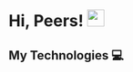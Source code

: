 # Hi,  Peers! <img src="https://raw.githubusercontent.com/MartinHeinz/MartinHeinz/master/wave.gif" width="30px" style="max-width:100%;">

## My Technologies &#128187;
<p><img src="https://camo.githubusercontent.com/74991c1110d34aa7c7363a478bdf8a0a065a32bdfb640d817641983226ed4af6/68747470733a2f2f696d672e736869656c64732e696f2f62616467652f4f532d4c696e75782d696e666f726d6174696f6e616c3f7374796c653d666c6174266c6f676f3d6c696e7578266c6f676f436f6c6f723d776869746526636f6c6f723d326262633861" alt="" data-canonical-src="https://img.shields.io/badge/OS-Linux-informational?style=flat&amp;logo=mac&amp;logoColor=white&amp;color=2bbc8a" style="max-width:100%;"><a target="_blank" rel="noopener noreferrer" href="https://camo.githubusercontent.com/74991c1110d34aa7c7363a478bdf8a0a065a32bdfb640d817641983226ed4af6/68747470733a2f2f696d672e736869656c64732e696f2f62616467652f4f532d4c696e75782d696e666f726d6174696f6e616c3f7374796c653d666c6174266c6f676f3d6c696e7578266c6f676f436f6c6f723d776869746526636f6c6f723d326262633861"></a>
<a target="_blank" rel="noopener noreferrer" href="https://camo.githubusercontent.com/2cf4bff51ce41f2d94f2546dedba012d03450cd824bf3be4d78d989a80953680/68747470733a2f2f696d672e736869656c64732e696f2f62616467652f456469746f722d496e74656c6c694a5f494445412d696e666f726d6174696f6e616c3f7374796c653d666c6174266c6f676f3d696e74656c6c696a2d69646561266c6f676f436f6c6f723d776869746526636f6c6f723d326262633861"><img src="https://camo.githubusercontent.com/2cf4bff51ce41f2d94f2546dedba012d03450cd824bf3be4d78d989a80953680/68747470733a2f2f696d672e736869656c64732e696f2f62616467652f456469746f722d496e74656c6c694a5f494445412d696e666f726d6174696f6e616c3f7374796c653d666c6174266c6f676f3d696e74656c6c696a2d69646561266c6f676f436f6c6f723d776869746526636f6c6f723d326262633861" alt="" data-canonical-src="https://img.shields.io/badge/Editor-IntelliJ_IDEA-informational?style=flat&amp;logo=intellij-idea&amp;logoColor=white&amp;color=2bbc8a" style="max-width:100%;"></a>
<a target="_blank" rel="noopener noreferrer" href="https://camo.githubusercontent.com/d38e6cc39779250a2835bf8ed3a72d10dbe3b05fa6527baa3f6f1e8e8bd056bf/68747470733a2f2f696d672e736869656c64732e696f2f62616467652f436f64652d507974686f6e2d696e666f726d6174696f6e616c3f7374796c653d666c6174266c6f676f3d707974686f6e266c6f676f436f6c6f723d776869746526636f6c6f723d326262633861"><img src="https://camo.githubusercontent.com/d38e6cc39779250a2835bf8ed3a72d10dbe3b05fa6527baa3f6f1e8e8bd056bf/68747470733a2f2f696d672e736869656c64732e696f2f62616467652f436f64652d507974686f6e2d696e666f726d6174696f6e616c3f7374796c653d666c6174266c6f676f3d707974686f6e266c6f676f436f6c6f723d776869746526636f6c6f723d326262633861" alt="" data-canonical-src="https://img.shields.io/badge/Code-Python-informational?style=flat&amp;logo=python&amp;logoColor=white&amp;color=2bbc8a" style="max-width:100%;"></a>
<a target="_blank" rel="noopener noreferrer" href="https://camo.githubusercontent.com/3743183e9684c11f41a1edd857120ba777b69d87bc145470f0c429bfb1fe6390/68747470733a2f2f696d672e736869656c64732e696f2f62616467652f436f64652d4a6176615363726970742d696e666f726d6174696f6e616c3f7374796c653d666c6174266c6f676f3d6a617661736372697074266c6f676f436f6c6f723d776869746526636f6c6f723d326262633861"><img src="https://camo.githubusercontent.com/3743183e9684c11f41a1edd857120ba777b69d87bc145470f0c429bfb1fe6390/68747470733a2f2f696d672e736869656c64732e696f2f62616467652f436f64652d4a6176615363726970742d696e666f726d6174696f6e616c3f7374796c653d666c6174266c6f676f3d6a617661736372697074266c6f676f436f6c6f723d776869746526636f6c6f723d326262633861" alt="" data-canonical-src="https://img.shields.io/badge/Code-JavaScript-informational?style=flat&amp;logo=javascript&amp;logoColor=white&amp;color=2bbc8a" style="max-width:100%;"></a>
<a target="_blank" rel="noopener noreferrer" href="https://camo.githubusercontent.com/a6739f2a813cbc084c3d40289607c0836a37c25c4a05965554232b03aeb652fc/68747470733a2f2f696d672e736869656c64732e696f2f62616467652f436f64652d476f6c616e672d696e666f726d6174696f6e616c3f7374796c653d666c6174266c6f676f3d676f266c6f676f436f6c6f723d776869746526636f6c6f723d326262633861"><img src="https://camo.githubusercontent.com/a6739f2a813cbc084c3d40289607c0836a37c25c4a05965554232b03aeb652fc/68747470733a2f2f696d672e736869656c64732e696f2f62616467652f436f64652d476f6c616e672d696e666f726d6174696f6e616c3f7374796c653d666c6174266c6f676f3d676f266c6f676f436f6c6f723d776869746526636f6c6f723d326262633861" alt="" data-canonical-src="https://img.shields.io/badge/Code-Golang-informational?style=flat&amp;logo=go&amp;logoColor=white&amp;color=2bbc8a" style="max-width:100%;"></a>
<a target="_blank" rel="noopener noreferrer" href="https://camo.githubusercontent.com/c50f693ebad075fe01f4a39fa439170d806a4f5165b1b2d9c8e173aa955032b1/68747470733a2f2f696d672e736869656c64732e696f2f62616467652f436f64652d4d616b652d696e666f726d6174696f6e616c3f7374796c653d666c6174266c6f676f3d636d616b65266c6f676f436f6c6f723d776869746526636f6c6f723d326262633861"><img src="https://camo.githubusercontent.com/c50f693ebad075fe01f4a39fa439170d806a4f5165b1b2d9c8e173aa955032b1/68747470733a2f2f696d672e736869656c64732e696f2f62616467652f436f64652d4d616b652d696e666f726d6174696f6e616c3f7374796c653d666c6174266c6f676f3d636d616b65266c6f676f436f6c6f723d776869746526636f6c6f723d326262633861" alt="" data-canonical-src="https://img.shields.io/badge/Code-Make-informational?style=flat&amp;logo=cmake&amp;logoColor=white&amp;color=2bbc8a" style="max-width:100%;"></a>
<a target="_blank" rel="noopener noreferrer" href="https://camo.githubusercontent.com/88fb8d17286acf80d9b728755bd1fdb7666133274bd9ab77b7fccb42e8c26da8/68747470733a2f2f696d672e736869656c64732e696f2f62616467652f436f64652d5675652d696e666f726d6174696f6e616c3f7374796c653d666c6174266c6f676f3d7675652e6a73266c6f676f436f6c6f723d776869746526636f6c6f723d326262633861"><img src="https://camo.githubusercontent.com/88fb8d17286acf80d9b728755bd1fdb7666133274bd9ab77b7fccb42e8c26da8/68747470733a2f2f696d672e736869656c64732e696f2f62616467652f436f64652d5675652d696e666f726d6174696f6e616c3f7374796c653d666c6174266c6f676f3d7675652e6a73266c6f676f436f6c6f723d776869746526636f6c6f723d326262633861" alt="" data-canonical-src="https://img.shields.io/badge/Code-Vue-informational?style=flat&amp;logo=vue.js&amp;logoColor=white&amp;color=2bbc8a" style="max-width:100%;"></a>
<a target="_blank" rel="noopener noreferrer" href="https://camo.githubusercontent.com/28a8243bcfea04f9747bd56d17b2fac55709bd7feddee5ad9a6c8a741816ac38/68747470733a2f2f696d672e736869656c64732e696f2f62616467652f5368656c6c2d426173682d696e666f726d6174696f6e616c3f7374796c653d666c6174266c6f676f3d676e752d62617368266c6f676f436f6c6f723d776869746526636f6c6f723d326262633861"><img src="https://camo.githubusercontent.com/28a8243bcfea04f9747bd56d17b2fac55709bd7feddee5ad9a6c8a741816ac38/68747470733a2f2f696d672e736869656c64732e696f2f62616467652f5368656c6c2d426173682d696e666f726d6174696f6e616c3f7374796c653d666c6174266c6f676f3d676e752d62617368266c6f676f436f6c6f723d776869746526636f6c6f723d326262633861" alt="" data-canonical-src="https://img.shields.io/badge/Shell-Bash-informational?style=flat&amp;logo=gnu-bash&amp;logoColor=white&amp;color=2bbc8a" style="max-width:100%;"></a>
<a target="_blank" rel="noopener noreferrer" href="https://camo.githubusercontent.com/d4047bcb06609e7f927d6410c3d7f2bf036fdf607bbcf2d3137fff1cbba6f43a/68747470733a2f2f696d672e736869656c64732e696f2f62616467652f546f6f6c732d506f737467726553514c2d696e666f726d6174696f6e616c3f7374796c653d666c6174266c6f676f3d706f737467726573716c266c6f676f436f6c6f723d776869746526636f6c6f723d326262633861"><img src="https://camo.githubusercontent.com/d4047bcb06609e7f927d6410c3d7f2bf036fdf607bbcf2d3137fff1cbba6f43a/68747470733a2f2f696d672e736869656c64732e696f2f62616467652f546f6f6c732d506f737467726553514c2d696e666f726d6174696f6e616c3f7374796c653d666c6174266c6f676f3d706f737467726573716c266c6f676f436f6c6f723d776869746526636f6c6f723d326262633861" alt="" data-canonical-src="https://img.shields.io/badge/Tools-PostgreSQL-informational?style=flat&amp;logo=postgresql&amp;logoColor=white&amp;color=2bbc8a" style="max-width:100%;"></a>
<a target="_blank" rel="noopener noreferrer" href="https://camo.githubusercontent.com/944db9c4c535baad1d4bafa47bb1abf881d9ddf0102aae4b90a744ef770a3bbf/68747470733a2f2f696d672e736869656c64732e696f2f62616467652f546f6f6c732d446f636b65722d696e666f726d6174696f6e616c3f7374796c653d666c6174266c6f676f3d646f636b6572266c6f676f436f6c6f723d776869746526636f6c6f723d326262633861"><img src="https://camo.githubusercontent.com/944db9c4c535baad1d4bafa47bb1abf881d9ddf0102aae4b90a744ef770a3bbf/68747470733a2f2f696d672e736869656c64732e696f2f62616467652f546f6f6c732d446f636b65722d696e666f726d6174696f6e616c3f7374796c653d666c6174266c6f676f3d646f636b6572266c6f676f436f6c6f723d776869746526636f6c6f723d326262633861" alt="" data-canonical-src="https://img.shields.io/badge/Tools-Docker-informational?style=flat&amp;logo=docker&amp;logoColor=white&amp;color=2bbc8a" style="max-width:100%;"></a>
<a target="_blank" rel="noopener noreferrer" href="https://camo.githubusercontent.com/bb71449b8420aad7f46a3cdef851ba4b262992658fe83bf8c65c34780ff6a583/68747470733a2f2f696d672e736869656c64732e696f2f62616467652f546f6f6c732d4b756265726e657465732d696e666f726d6174696f6e616c3f7374796c653d666c6174266c6f676f3d6b756265726e65746573266c6f676f436f6c6f723d776869746526636f6c6f723d326262633861"><img src="https://camo.githubusercontent.com/bb71449b8420aad7f46a3cdef851ba4b262992658fe83bf8c65c34780ff6a583/68747470733a2f2f696d672e736869656c64732e696f2f62616467652f546f6f6c732d4b756265726e657465732d696e666f726d6174696f6e616c3f7374796c653d666c6174266c6f676f3d6b756265726e65746573266c6f676f436f6c6f723d776869746526636f6c6f723d326262633861" alt="" data-canonical-src="https://img.shields.io/badge/Tools-Kubernetes-informational?style=flat&amp;logo=kubernetes&amp;logoColor=white&amp;color=2bbc8a" style="max-width:100%;"></a>
<a target="_blank" rel="noopener noreferrer" href="https://camo.githubusercontent.com/ae8fafd07efc2afdea9b548887955339de91604d8e0915d2f225f77b5512584f/68747470733a2f2f696d672e736869656c64732e696f2f62616467652f546f6f6c732d5265645f4861745f4f70656e53686966742d696e666f726d6174696f6e616c3f7374796c653d666c6174266c6f676f3d7265642d6861742d6f70656e2d7368696674266c6f676f436f6c6f723d776869746526636f6c6f723d326262633861"><img src="https://camo.githubusercontent.com/ae8fafd07efc2afdea9b548887955339de91604d8e0915d2f225f77b5512584f/68747470733a2f2f696d672e736869656c64732e696f2f62616467652f546f6f6c732d5265645f4861745f4f70656e53686966742d696e666f726d6174696f6e616c3f7374796c653d666c6174266c6f676f3d7265642d6861742d6f70656e2d7368696674266c6f676f436f6c6f723d776869746526636f6c6f723d326262633861" alt="" data-canonical-src="https://img.shields.io/badge/Tools-Red_Hat_OpenShift-informational?style=flat&amp;logo=red-hat-open-shift&amp;logoColor=white&amp;color=2bbc8a" style="max-width:100%;"></a>
<a target="_blank" rel="noopener noreferrer" href="https://camo.githubusercontent.com/9a8d2acc8ba9120489c93afe79930ca26f28bfbb3d65100d40ec8ae1cd0a929a/68747470733a2f2f696d672e736869656c64732e696f2f62616467652f436c6f75642d4469676974616c5f4f6365616e2d696e666f726d6174696f6e616c3f7374796c653d666c6174266c6f676f3d6469676974616c6f6365616e266c6f676f436f6c6f723d776869746526636f6c6f723d326262633861"><img src="https://camo.githubusercontent.com/9a8d2acc8ba9120489c93afe79930ca26f28bfbb3d65100d40ec8ae1cd0a929a/68747470733a2f2f696d672e736869656c64732e696f2f62616467652f436c6f75642d4469676974616c5f4f6365616e2d696e666f726d6174696f6e616c3f7374796c653d666c6174266c6f676f3d6469676974616c6f6365616e266c6f676f436f6c6f723d776869746526636f6c6f723d326262633861" alt="" data-canonical-src="https://img.shields.io/badge/Cloud-Digital_Ocean-informational?style=flat&amp;logo=digitalocean&amp;logoColor=white&amp;color=2bbc8a" style="max-width:100%;"></a></p>
<!-----
### - 🔭 I’m currently working on ... 
- 🌱 I’m currently learning ...
- 👯 I’m looking to collaborate on ...
- 🤔 I’m looking for help with ...
- 💬 Ask me about ...
- 📫 How to reach me: ...
- 😄 Pronouns: ...
- ⚡ Fun fact: ...
-->
